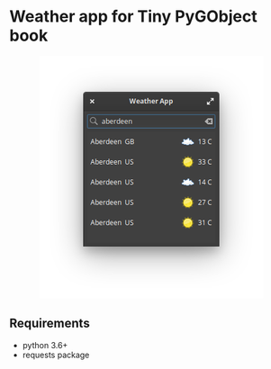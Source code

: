 # Weather app for Tiny PyGObject book

<div align="center">
  <img class="center" src="screenshot.png" />
</div>

## Requirements

- python 3.6+
- requests package
